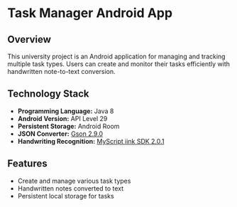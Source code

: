 # Task Manager Android App  

## Overview  
This university project is an Android application for managing and tracking multiple task types. Users can create and monitor their tasks efficiently with handwritten note-to-text conversion.  

## Technology Stack  

- **Programming Language:** Java 8  
- **Android Version:** API Level 29  
- **Persistent Storage:** Android Room  
- **JSON Converter:** [Gson 2.9.0](https://github.com/google/gson)  
- **Handwriting Recognition:** [MyScript iink SDK 2.0.1](https://developer.myscript.com/docs/interactive-ink/2.0/overview/about/)

## Features  
- Create and manage various task types  
- Handwritten notes converted to text  
- Persistent local storage for tasks  
